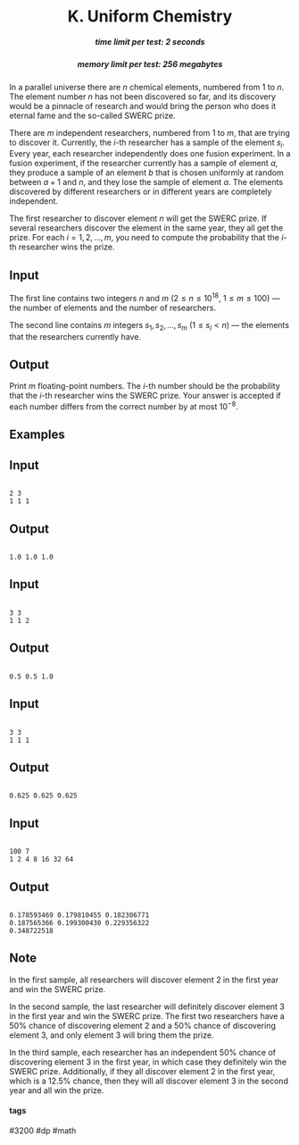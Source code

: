 <h1 style='text-align: center;'> K. Uniform Chemistry</h1>

<h5 style='text-align: center;'>time limit per test: 2 seconds</h5>
<h5 style='text-align: center;'>memory limit per test: 256 megabytes</h5>

In a parallel universe there are $n$ chemical elements, numbered from $1$ to $n$. The element number $n$ has not been discovered so far, and its discovery would be a pinnacle of research and would bring the person who does it eternal fame and the so-called SWERC prize.

There are $m$ independent researchers, numbered from $1$ to $m$, that are trying to discover it. Currently, the $i$-th researcher has a sample of the element $s_i$. Every year, each researcher independently does one fusion experiment. In a fusion experiment, if the researcher currently has a sample of element $a$, they produce a sample of an element $b$ that is chosen uniformly at random between $a+1$ and $n$, and they lose the sample of element $a$. The elements discovered by different researchers or in different years are completely independent.

The first researcher to discover element $n$ will get the SWERC prize. If several researchers discover the element in the same year, they all get the prize. For each $i = 1, \, 2, \, \dots, \, m$, you need to compute the probability that the $i$-th researcher wins the prize.

## Input

The first line contains two integers $n$ and $m$ ($2 \le n \le 10^{18}$, $1 \le m \le 100$) — the number of elements and the number of researchers.

The second line contains $m$ integers $s_1, \, s_2, \, \dots, \, s_m$ ($1 \le s_i < n$) — the elements that the researchers currently have.

## Output

Print $m$ floating-point numbers. The $i$-th number should be the probability that the $i$-th researcher wins the SWERC prize. Your answer is accepted if each number differs from the correct number by at most $10^{-8}$.

## Examples

## Input


```

2 3
1 1 1

```
## Output


```

1.0 1.0 1.0

```
## Input


```

3 3
1 1 2

```
## Output


```

0.5 0.5 1.0

```
## Input


```

3 3
1 1 1

```
## Output


```

0.625 0.625 0.625

```
## Input


```

100 7
1 2 4 8 16 32 64

```
## Output


```

0.178593469 0.179810455 0.182306771
0.187565366 0.199300430 0.229356322
0.348722518

```
## Note

In the first sample, all researchers will discover element $2$ in the first year and win the SWERC prize.

In the second sample, the last researcher will definitely discover element $3$ in the first year and win the SWERC prize. The first two researchers have a $50\%$ chance of discovering element $2$ and a $50\%$ chance of discovering element $3$, and only element $3$ will bring them the prize.

In the third sample, each researcher has an independent $50\%$ chance of discovering element $3$ in the first year, in which case they definitely win the SWERC prize. Additionally, if they all discover element $2$ in the first year, which is a $12.5\%$ chance, then they will all discover element $3$ in the second year and all win the prize.



#### tags 

#3200 #dp #math 